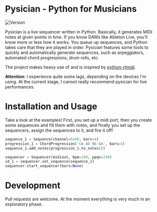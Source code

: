 # Pysician - Python for Musicians

![Version](https://img.shields.io/badge/version-v0.0.1-red.svg)

Pysician is a live sequencer written in Python.
Basically, it generates MIDI notes at given points in time.
If you know DAWs like Ableton Live, you'll know more or less how it works.
You queue up sequences, and Python takes care that they are played in order.
Pysician features some tools to quickly and automatically generate sequences, such as arpeggiators, automated chord progressions, drum rolls, etc.

The project makes heavy use of and is inspired by [python-rtmidi](https://github.com/SpotlightKid/python-rtmidi).

**Attention**: I experience quite some lags, depending on the devices I'm using.
At the current stage, I cannot really recommend pysician for live performances.

# Installation and Usage

Take a look at the examples! 
First, you set up a midi port, then you create some sequences and fill them with notes, and finally you set up the sequencers, assign the sequences to it, and fire it off!

```python
sequence_1 = Sequence(channel=0x00, bars=4)
progression_1 = ChordProgression('Cm Ab Bb Gm', bars=4)
sequence_1.add_notes(progression_1.to_notes())

sequencer = Sequencer(midiout, bpm=100, ppqn=240)
id_1 = sequencer.set_sequence(sequence_1)
sequencer.start_sequencer(bars=None)
```

# Development

Pull requests are welcome.
At the moment everything is very much in an exploratory phase.